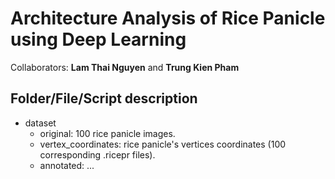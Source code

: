 # Architecture Analysis of Rice Panicle using Deep Learning

Collaborators: **Lam Thai Nguyen** and **Trung Kien Pham**

## Folder/File/Script description

- dataset
  - original: 100 rice panicle images.
  - vertex_coordinates: rice panicle's vertices coordinates (100 corresponding .ricepr files).
  - annotated: ...